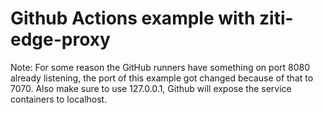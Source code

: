 # Github Actions example with ziti-edge-proxy
Note: For some reason the GitHub runners have something on port 8080 already listening, the port of this example got changed because of that to 7070.
Also make sure to use 127.0.0.1, Github will expose the service containers to localhost.